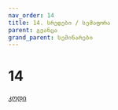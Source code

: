 ```yaml
---
nav_order: 14
title: 14. სრედები / სემაფორა
parent: გვანცა
grand_parent: სემინარები
---
```


# 14

[კოდი](https://github.com/Freeuni-Lekva/oop-2021/tree/main/Content/Seminars/Gvantsa/14)
